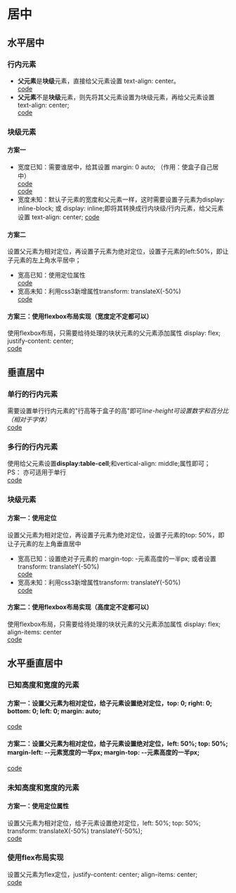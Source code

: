 # 居中
## 水平居中  
### 行内元素  
* **父元素**是**块级**元素，直接给父元素设置 text-align: center。  
[code](./center/horizontalLineWithBlockParentTest.html)  
* **父元素**不是**块级**元素，则先将其父元素设置为块级元素，再给父元素设置 text-align: center;  
[code](./center/horizontalLineWithBlockParentTest.html)  
### 块级元素  
#### 方案一  
* 宽度已知：需要谁居中，给其设置 margin: 0 auto; （作用：使盒子自己居中）  
[code](./center/horizontalBlockWithMarginAndNumberTest.html)  
[code](./center/horizontalBlockWithMarginAndPercentageTest.html)  
* 宽度未知：默认子元素的宽度和父元素一样，这时需要设置子元素为display: inline-block; 或 display: inline;即将其转换成行内块级/行内元素，给父元素设置 text-align: center; 
[code](./center/horizontalBlockUnknowWidthAndHeightTest.html)  
#### 方案二  
设置父元素为相对定位，再设置子元素为绝对定位，设置子元素的left:50%，即让子元素的左上角水平居中； 
* 宽高已知：使用定位属性  
[code](./center/horizontalWithPositionKnowWidthAndHeight.html)  
* 宽高未知：利用css3新增属性transform: translateX(-50%)    
[code](./center/horizontalBlockUnknowWidthAndHeightTest.html)  
#### 方案三：使用flexbox布局实现（宽度定不定都可以） 
使用flexbox布局，只需要给待处理的块状元素的父元素添加属性 display: flex; justify-content: center;  
[code](./center/horizontalBlockWithFlex.html)  
## 垂直居中  
### 单行的行内元素  
需要设置单行行内元素的"行高等于盒子的高"即可*line-height可设置数字和百分比（相对于字体）*  
[code](./center/verticalLineWithLineHeight.html)  
### 多行的行内元素  
使用给父元素设置**display:table-cell**;和vertical-align: middle;属性即可；   
PS： 亦可适用于单行   
[code](./center/verticalMultiLineWithLineHeight.html)  
### 块级元素  
#### 方案一：使用定位  
设置父元素为相对定位，再设置子元素为绝对定位，设置子元素的top: 50%，即让子元素的左上角垂直居中  
* 宽高已知：设置绝对子元素的 margin-top: -元素高度的一半px; 或者设置transform: translateY(-50%)  
[code](./center/verticalBlockWithLineHeight.html)    
* 宽高未知：利用css3新增属性transform: translateY(-50%)  
[code](./center/verticalBlockWithPositionUnkonwLineHeight.html)  
#### 方案二：使用flexbox布局实现（高度定不定都可以）  
使用flexbox布局，只需要给待处理的块状元素的父元素添加属性 display: flex; align-items: center  
[code](./center/verticalLineWithFlex.html)  
##  水平垂直居中  
### 已知高度和宽度的元素  
#### 方案一：设置父元素为相对定位，给子元素设置绝对定位，top: 0; right: 0; bottom: 0; left: 0; margin: auto;  
[code](./center/horizontalAndVerticalWithPostionAndMargin.html)  
#### 方案二：设置父元素为相对定位，给子元素设置绝对定位，left: 50%; top: 50%; margin-left: --元素宽度的一半px; margin-top: --元素高度的一半px;   
[code](./center/horizontalAndVerticalWithPostionAndMargin2.html)    
### 未知高度和宽度的元素  
#### 方案一：使用定位属性
设置父元素为相对定位，给子元素设置绝对定位，left: 50%; top: 50%; transform: translateX(-50%) translateY(-50%);  
[code](./center/horizontalAndVerticalWithPostionAndMarginUnknowWidthAndHeight.html)    
### 使用flex布局实现  
设置父元素为flex定位，justify-content: center; align-items: center;  
[code](./center/horizontalAndVerticalWithFlex.html)  

